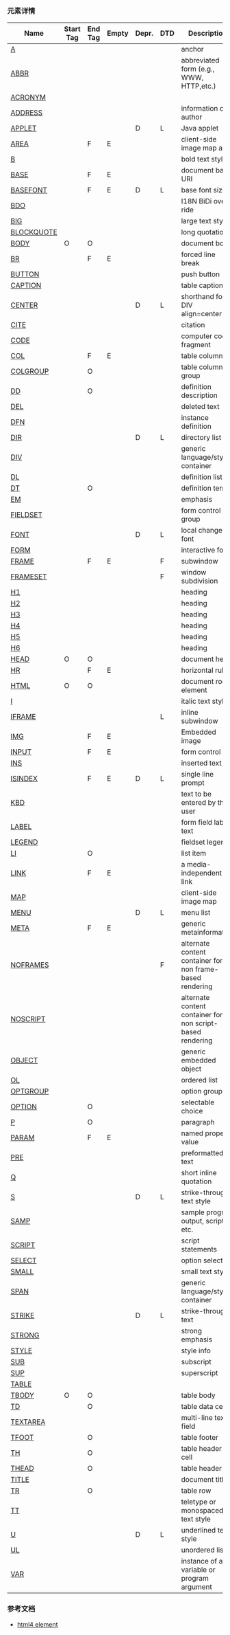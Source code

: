 ### 元素详情

|Name|Start Tag|End Tag|Empty|Depr.|DTD|Description|
|----|---------|-------|-----|-----|---|-----------|
|[A](http://www.w3.org/TR/html4/struct/links.html#edef-A)| | | | | |anchor|
|[ABBR](http://www.w3.org/TR/html4/struct/text.html#edef-ABBR)| | | | | |abbreviated form (e.g., WWW, HTTP,etc.)|
|[ACRONYM](http://www.w3.org/TR/html4/struct/text.html#edef-ACRONYM)| | | | | | |
|[ADDRESS](http://www.w3.org/TR/html4/struct/global.html#edef-ADDRESS)| | | | | |information on author|
|[APPLET](http://www.w3.org/TR/html4/struct/objects.html#edef-APPLET)| | | |D|L|Java applet|
|[AREA](http://www.w3.org/TR/html4/struct/objects.html#edef-AREA)| |F|E| | |client-side image map area|
|[B](http://www.w3.org/TR/html4/present/graphics.html#edef-B)| | | | | |bold text style|
|[BASE](http://www.w3.org/TR/html4/struct/links.html#edef-BASE)| |F|E| | |document base URI|
|[BASEFONT](http://www.w3.org/TR/html4/present/graphics.html#edef-BASEFONT)| |F|E|D|L|base font size|
|[BDO](http://www.w3.org/TR/html4/struct/dirlang.html#edef-BDO)| | | | | |I18N BiDi over-ride|
|[BIG](http://www.w3.org/TR/html4/present/graphics.html#edef-BIG)| | | | | |large text style|
|[BLOCKQUOTE](http://www.w3.org/TR/html4/struct/text.html#edef-BLOCKQUOTE)| | | | | |long quotation|
|[BODY](http://www.w3.org/TR/html4/struct/global.html#edef-BODY)|O|O| | | |document body|
|[BR](http://www.w3.org/TR/html4/struct/text.html#edef-BR)| |F|E| | |forced line break|
|[BUTTON](http://www.w3.org/TR/html4/interact/forms.html#edef-BUTTON)| | | | | |push button|
|[CAPTION](http://www.w3.org/TR/html4/struct/tables.html#edef-CAPTION)| | | | | |table caption|
|[CENTER](http://www.w3.org/TR/html4/present/graphics.html#edef-CENTER)| | | |D|L|shorthand for DIV align=center|
|[CITE](http://www.w3.org/TR/html4/struct/text.html#edef-CITE)| | | | | |citation|
|[CODE](http://www.w3.org/TR/html4/struct/text.html#edef-CODE)| | | | | |computer code fragment|
|[COL](http://www.w3.org/TR/html4/struct/tables.html#edef-COL)| |F|E| | |table column|
|[COLGROUP](http://www.w3.org/TR/html4/struct/tables.html#edef-COLGROUP)| |O| | | |table column group|
|[DD](http://www.w3.org/TR/html4/struct/lists.html#edef-DD)| |O| | | |definition description|
|[DEL](http://www.w3.org/TR/html4/struct/text.html#edef-del)| | | | | |deleted text|
|[DFN](http://www.w3.org/TR/html4/struct/text.html#edef-DFN)| | | | | |instance definition|
|[DIR](http://www.w3.org/TR/html4/struct/lists.html#edef-DIR)| | | |D|L|directory list|
|[DIV](http://www.w3.org/TR/html4/struct/global.html#edef-DIV)| | | | | |generic language/style container|
|[DL](http://www.w3.org/TR/html4/struct/lists.html#edef-DL)| | | | | |definition list|
|[DT](http://www.w3.org/TR/html4/struct/lists.html#edef-DT)| |O| | | |definition term|
|[EM](http://www.w3.org/TR/html4/struct/text.html#edef-EM)| | | | | |emphasis|
|[FIELDSET](http://www.w3.org/TR/html4/interact/forms.html#edef-FIELDSET)| | | | | |form control group|
|[FONT](http://www.w3.org/TR/html4/present/graphics.html#edef-FONT)| | | |D|L|local change to font|
|[FORM](http://www.w3.org/TR/html4/interact/forms.html#edef-FORM)| | | | | |interactive form|
|[FRAME](http://www.w3.org/TR/html4/present/frames.html#edef-FRAME)| |F|E| |F|subwindow|
|[FRAMESET](http://www.w3.org/TR/html4/present/frames.html#edef-FRAMESET)| | | | |F|window subdivision|
|[H1](http://www.w3.org/TR/html4/struct/global.html#edef-H1)| | | | | |heading|
|[H2](http://www.w3.org/TR/html4/struct/global.html#edef-H2)| | | | | |heading|
|[H3](http://www.w3.org/TR/html4/struct/global.html#edef-H3)| | | | | |heading|
|[H4](http://www.w3.org/TR/html4/struct/global.html#edef-H4)| | | | | |heading|
|[H5](http://www.w3.org/TR/html4/struct/global.html#edef-H5)| | | | | |heading|
|[H6](http://www.w3.org/TR/html4/struct/global.html#edef-H6)| | | | | |heading|
|[HEAD](http://www.w3.org/TR/html4/struct/global.html#edef-HEAD)|O|O| | | |document head|
|[HR](http://www.w3.org/TR/html4/present/graphics.html#edef-HR)| |F|E| | |horizontal rule|
|[HTML](http://www.w3.org/TR/html4/struct/global.html#edef-HTML)|O|O| | | |document root element|
|[I](http://www.w3.org/TR/html4/present/graphics.html#edef-I)| | | | | |italic text style|
|[IFRAME](http://www.w3.org/TR/html4/present/frames.html#edef-IFRAME)| | | | |L|inline subwindow|
|[IMG](http://www.w3.org/TR/html4/struct/objects.html#edef-IMG)| |F|E| | |Embedded image|
|[INPUT](http://www.w3.org/TR/html4/interact/forms.html#edef-INPUT)| |F|E| | |form control|
|[INS](http://www.w3.org/TR/html4/struct/text.html#edef-ins)| | | | | |inserted text|
|[ISINDEX](http://www.w3.org/TR/html4/interact/forms.html#edef-ISINDEX)| |F|E|D|L|single line prompt|
|[KBD](http://www.w3.org/TR/html4/struct/text.html#edef-KBD)| | | | | |text to be entered by the user|
|[LABEL](http://www.w3.org/TR/html4/interact/forms.html#edef-LABEL)| | | | | |form field label text|
|[LEGEND](http://www.w3.org/TR/html4/interact/forms.html#edef-LEGEND)| | | | | |fieldset legend|
|[LI](http://www.w3.org/TR/html4/struct/lists.html#edef-LI)| |O| | | |list item|
|[LINK](http://www.w3.org/TR/html4/struct/links.html#edef-LINK)| |F|E| | |a media-independent link|
|[MAP](http://www.w3.org/TR/html4/struct/objects.html#edef-MAP)| | | | | |client-side image map|
|[MENU](http://www.w3.org/TR/html4/struct/lists.html#edef-MENU)| | | |D|L|menu list|
|[META](http://www.w3.org/TR/html4/struct/global.html#edef-META)| |F|E| | |generic metainformation|
|[NOFRAMES](http://www.w3.org/TR/html4/present/frames.html#edef-NOFRAMES)| | | | |F|alternate content container for non frame-based rendering|
|[NOSCRIPT](http://www.w3.org/TR/html4/interact/scripts.html#edef-NOSCRIPT)| | | | | |alternate content container for non script-based rendering|
|[OBJECT](http://www.w3.org/TR/html4/struct/objects.html#edef-OBJECT)| | | | | |generic embedded object|
|[OL](http://www.w3.org/TR/html4/struct/lists.html#edef-OL)| | | | | |ordered list|
|[OPTGROUP](http://www.w3.org/TR/html4/interact/forms.html#edef-OPTGROUP)| | | | | |option group|
|[OPTION](http://www.w3.org/TR/html4/interact/forms.html#edef-OPTION)| |O| | | |selectable choice|
|[P](http://www.w3.org/TR/html4/struct/text.html#edef-P)| |O| | | |paragraph|
|[PARAM](http://www.w3.org/TR/html4/struct/objects.html#edef-PARAM)| |F|E| | |named property value|
|[PRE](http://www.w3.org/TR/html4/struct/text.html#edef-PRE)| | | | | |preformatted text|
|[Q](http://www.w3.org/TR/html4/struct/text.html#edef-Q)| | | | | |short inline quotation|
|[S](http://www.w3.org/TR/html4/present/graphics.html#edef-S)| | | |D|L|strike-through text style|
|[SAMP](http://www.w3.org/TR/html4/struct/text.html#edef-SAMP)| | | | | |sample program output, scripts, etc.|
|[SCRIPT](http://www.w3.org/TR/html4/interact/scripts.html#edef-SCRIPT)| | | | | |script statements|
|[SELECT](http://www.w3.org/TR/html4/interact/forms.html#edef-SELECT)| | | | | |option selector|
|[SMALL](http://www.w3.org/TR/html4/present/graphics.html#edef-SMALL)| | | | | |small text style|
|[SPAN](http://www.w3.org/TR/html4/struct/global.html#edef-SPAN)| | | | | |generic language/style container|
|[STRIKE](http://www.w3.org/TR/html4/present/graphics.html#edef-STRIKE)| | | |D|L|strike-through text|
|[STRONG](http://www.w3.org/TR/html4/struct/text.html#edef-STRONG)| | | | | |strong emphasis|
|[STYLE](http://www.w3.org/TR/html4/present/styles.html#edef-STYLE)| | | | | |style info|
|[SUB](http://www.w3.org/TR/html4/struct/text.html#edef-SUB)| | | | | |subscript|
|[SUP](http://www.w3.org/TR/html4/struct/text.html#edef-SUP)| | | | | |superscript|
|[TABLE](http://www.w3.org/TR/html4/struct/tables.html#edef-TABLE)| | | | | | |
|[TBODY](http://www.w3.org/TR/html4/struct/tables.html#edef-TBODY)|O|O| | | |table body|
|[TD](http://www.w3.org/TR/html4/struct/tables.html#edef-TD)| |O| | | |table data cell|
|[TEXTAREA](http://www.w3.org/TR/html4/interact/forms.html#edef-TEXTAREA)| | | | | |multi-line text field|
|[TFOOT](http://www.w3.org/TR/html4/struct/tables.html#edef-TFOOT)| |O| | | |table footer|
|[TH](http://www.w3.org/TR/html4/struct/tables.html#edef-TH)| |O| | | |table header cell|
|[THEAD](http://www.w3.org/TR/html4/struct/tables.html#edef-THEAD)| |O| | | |table header|
|[TITLE](http://www.w3.org/TR/html4/struct/global.html#edef-TITLE)| | | | | |document title|
|[TR](http://www.w3.org/TR/html4/struct/tables.html#edef-TR)| |O| | | |table row|
|[TT](http://www.w3.org/TR/html4/present/graphics.html#edef-TT)| | | | | |teletype or monospaced text style|
|[U](http://www.w3.org/TR/html4/present/graphics.html#edef-U)| | | |D|L|underlined text style|
|[UL](http://www.w3.org/TR/html4/struct/lists.html#edef-UL)| | | | | |unordered list|
|[VAR](http://www.w3.org/TR/html4/struct/text.html#edef-VAR)| | | | | |instance of a variable or program argument|


### 参考文档

* [html4 element](http://www.w3.org/TR/html4/index/elements.html)
